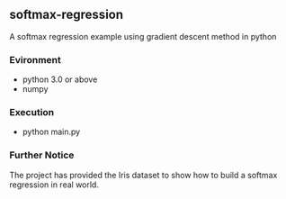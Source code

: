 ## softmax-regression
A softmax regression example using gradient descent method in python

### Evironment
- python 3.0 or above
- numpy

### Execution 
- python main.py

### Further Notice
The project has provided the Iris dataset to show how to build a softmax regression in real world. 